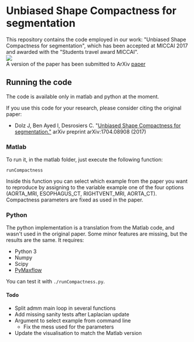 # Unbiased Shape Compactness for segmentation
This repository contains the code employed in our work: "Unbiased Shape Compactness for segmentation", which has been accepted at MICCAI 2017 and awarded with the "Students travel award MICCAI".
<br>
<img src="https://github.com/josedolz/UnbiasedShapeCompactness/blob/master/CompactnessResults.png" />
<br>
A version of the paper has been submitted to ArXiv [paper](https://arxiv.org/pdf/1704.08908.pdf)

## Running the code
The code is available only in matlab and python at the moment.

If you use this code for your research, please consider citing the original paper:

- Dolz J, Ben Ayed I, Desrosiers C. "[Unbiased Shape Compactness for segmentation."](https://arxiv.org/pdf/1704.08908.pdf) arXiv preprint arXiv:1704.08908 (2017)

### Matlab
To run it, in the matlab folder, just execute the following function:
```
runCompactness
```

Inside this function you can select which example from the paper you want to reproduce by assigning to the variable example one of the four options (AORTA_MRI, ESOPHAGUS_CT, RIGHTVENT_MRI, AORTA_CT). Compactness parameters are fixed as used in the paper.

### Python
The python implementation is a translation from the Matlab code, and wasn't used in the original paper. Some minor features are missing, but the results are the same. It requires:
* Python 3
* Numpy
* Scipy
* [PyMaxflow](https://github.com/pmneila/PyMaxflow)

You can test it with `./runCompactness.py`.

#### Todo
* Split admm main loop in several functions
* Add missing sanity tests after Laplacian update
* Argument to select example from command line
    * Fix the mess used for the parameters
* Update the visualisation to match the Matlab version